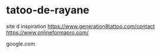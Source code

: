 # tatoo-de-rayane

site d inspiration
https://www.generation8tattoo.com/contact
https://www.onlineformapro.com/

google.com
